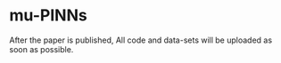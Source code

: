 # mu-PINNs

After the paper is published, All code and data-sets will be uploaded as soon as possible.